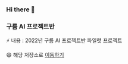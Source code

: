 ### Hi there 👋

### 구름 AI 프로젝트반

⚡ 내용 : 2022년 구름 AI 프로젝트반 파일럿 프로젝트 <br>

😄 해당 저장소로 [이동하기](https://github.com/Wallabee22/AI_goorm/tree/main/Rain_in_Australia_Pilot_Project) 
<!--
**Wallabee22/Wallabee22** is a ✨ _special_ ✨ repository because its `README.md` (this file) appears on your GitHub profile.

Here are some ideas to get you started:

- 🔭 I’m currently working on ...
- 🌱 I’m currently learning ...
- 👯 I’m looking to collaborate on ...
- 🤔 I’m looking for help with ...
- 💬 Ask me about ...
- 📫 How to reach me: ...
- 😄 Pronouns: ...
- ⚡ Fun fact: ...
-->
